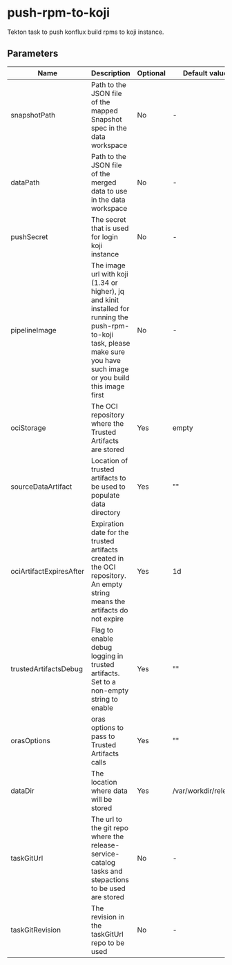 # push-rpm-to-koji

Tekton task to push konflux build rpms to koji instance.

## Parameters

| Name                    | Description                                                                                                                                                                | Optional | Default value        |
|-------------------------|----------------------------------------------------------------------------------------------------------------------------------------------------------------------------|----------|----------------------|
| snapshotPath            | Path to the JSON file of the mapped Snapshot spec in the data workspace                                                                                                    | No       | -                    |
| dataPath                | Path to the JSON file of the merged data to use in the data workspace                                                                                                      | No       | -                    |
| pushSecret              | The secret that is used for login koji instance                                                                                                                            | No       | -                    |
| pipelineImage           | The image url with koji (1.34 or higher), jq and kinit installed for running the push-rpm-to-koji task, please make sure you have such image or you build this image first | No       | -                    |
| ociStorage              | The OCI repository where the Trusted Artifacts are stored                                                                                                                  | Yes      | empty                |
| sourceDataArtifact      | Location of trusted artifacts to be used to populate data directory                                                                                                        | Yes      | ""                   |
| ociArtifactExpiresAfter | Expiration date for the trusted artifacts created in the OCI repository. An empty string means the artifacts do not expire                                                 | Yes      | 1d                   |
| trustedArtifactsDebug   | Flag to enable debug logging in trusted artifacts. Set to a non-empty string to enable                                                                                     | Yes      | ""                   |
| orasOptions             | oras options to pass to Trusted Artifacts calls                                                                                                                            | Yes      | ""                   |
| dataDir                 | The location where data will be stored                                                                                                                                     | Yes      | /var/workdir/release |
| taskGitUrl              | The url to the git repo where the release-service-catalog tasks and stepactions to be used are stored                                                                      | No       | -                    |
| taskGitRevision         | The revision in the taskGitUrl repo to be used                                                                                                                             | No       | -                    |
